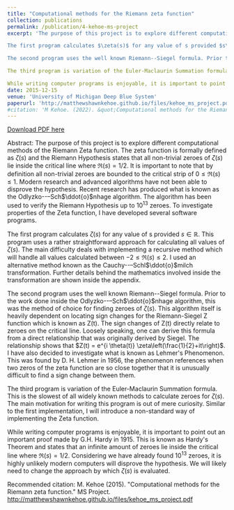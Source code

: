 ```yaml
---
title: "Computational methods for the Riemann zeta function"
collection: publications
permalink: /publication/4-kehoe-ms-project
excerpt: 'The purpose of this project is to explore different computational methods of the Riemann Zeta function. The zeta function is formally defined as $\zeta(s)$ and the Riemann Hypothesis states that all non-trivial zeroes of $\zeta(s)$ lie inside the critical line where $\Re(s) = 1/2$. It is important to note that by definition all non-trivial zeroes are bounded to the critical strip of ${0}\leq{\Re}(s)\leq{1}$. Modern research and advanced algorithms have not been able to disprove the hypothesis. Recent research has produced what is known as the Odlyzko--–Sch$\ddot{o}$nhage algorithm. The algorithm has been used to verify the Riemann Hypothesis up to $10^{13}$ zeroes. To investigate properties of the Zeta function, I have developed several software programs.

The first program calculates $\zeta(s)$ for any value of s provided $s\in\mathbb{R}$. This program uses a rather straightforward approach for calculating all values of $\zeta(s)$. The main difficulty deals with implementing a recursive method which will handle all values calculated between ${-2}\leq{\Re}(s)\leq{2}$. I used an alternative method known as the Cauchy--–Schl$\ddot{o}$milch transformation. Further details behind the mathematics involved inside the transformation are shown inside the appendix.

The second program uses the well known Riemann--Siegel formula. Prior to the work done inside the Odlyzko--–Sch$\ddot{o}$nhage algorithm, this was the method of choice for finding zeroes of $\zeta(s)$. This algorithm itself is heavily dependent on locating sign changes for the Riemann-Siegel Z function which is known as Z(t). The sign changes of Z(t) directly relate to zeroes on the critical line. Loosely speaking, one can derive this formula from a direct relationship that was originally derived by Siegel. The relationship shows that $Z(t) = e^{i \theta(t)} \zeta\left(\frac{1}{2}+it\right)$. I have also decided to investigate what is known as Lehmer's Phenomenon. This was found by D. H. Lehmer in 1956, the phenomenon references when two zeros of the zeta function are so close together that it is unusually difficult to find a sign change between them.

The third program is variation of the Euler-Maclaurin Summation formula. This is the slowest of all widely known methods to calculate zeroes for $\zeta(s)$. The main motivation for writing this program is out of mere curiosity. Similar to the first implementation, I will introduce a non-standard way of implementing the Zeta function.

While writing computer programs is enjoyable, it is important to point out an important proof made by G.H. Hardy in 1915. This is known as Hardy's Theorem and states that an infinite amount of zeroes lie inside the critical line where $\Re(s) = 1/2$. Considering we have already found $10^{13}$ zeroes, it is highly unlikely modern computers will disprove the hypothesis. We will likely need to change the approach by which $\zeta(s)$ is evaluated.'
date: 2015-12-15
venue: 'University of Michigan Deep Blue System'
paperurl: 'http://matthewshawnkehoe.github.io/files/kehoe_ms_project.pdf'
#citation: 'M Kehoe. (2022). &quot;Computational methods for the Riemann zeta function.&quot; <i>MS Project</i>.'
---
```


[Download PDF here](http://matthewshawnkehoe.github.io/files/kehoe_ms_project.pdf)

Abstract: The purpose of this project is to explore different computational methods of the Riemann Zeta function. The zeta function is formally defined as $\zeta(s)$ and the Riemann Hypothesis states that all non-trivial zeroes of $\zeta(s)$ lie inside the critical line where $\Re(s) = 1/2$. It is important to note that by definition all non-trivial zeroes are bounded to the critical strip of ${0}\leq{\Re}(s)\leq{1}$. Modern research and advanced algorithms have not been able to disprove the hypothesis. Recent research has produced what is known as the Odlyzko--–Sch$\ddot{o}$nhage algorithm. The algorithm has been used to verify the Riemann Hypothesis up to $10^{13}$ zeroes. To investigate properties of the Zeta function, I have developed several software programs.

The first program calculates $\zeta(s)$ for any value of s provided $s\in\mathbb{R}$. This program uses a rather straightforward approach for calculating all values of $\zeta(s)$. The main difficulty deals with implementing a recursive method which will handle all values calculated between ${-2}\leq{\Re}(s)\leq{2}$. I used an alternative method known as the Cauchy--–Schl$\ddot{o}$milch transformation. Further details behind the mathematics involved inside the transformation are shown inside the appendix.

The second program uses the well known Riemann--Siegel formula. Prior to the work done inside the Odlyzko--–Sch$\ddot{o}$nhage algorithm, this was the method of choice for finding zeroes of $\zeta(s)$. This algorithm itself is heavily dependent on locating sign changes for the Riemann-Siegel Z function which is known as Z(t). The sign changes of Z(t) directly relate to zeroes on the critical line. Loosely speaking, one can derive this formula from a direct relationship that was originally derived by Siegel. The relationship shows that $Z(t) = e^{i \theta(t)} \zeta\left(\frac{1}{2}+it\right)$. I have also decided to investigate what is known as Lehmer's Phenomenon. This was found by D. H. Lehmer in 1956, the phenomenon references when two zeros of the zeta function are so close together that it is unusually difficult to find a sign change between them.

The third program is variation of the Euler-Maclaurin Summation formula. This is the slowest of all widely known methods to calculate zeroes for $\zeta(s)$. The main motivation for writing this program is out of mere curiosity. Similar to the first implementation, I will introduce a non-standard way of implementing the Zeta function.

While writing computer programs is enjoyable, it is important to point out an important proof made by G.H. Hardy in 1915. This is known as Hardy's Theorem and states that an infinite amount of zeroes lie inside the critical line where $\Re(s) = 1/2$. Considering we have already found $10^{13}$ zeroes, it is highly unlikely modern computers will disprove the hypothesis. We will likely need to change the approach by which $\zeta(s)$ is evaluated.

Recommended citation: M. Kehoe (2015). "Computational methods for the Riemann zeta function." MS Project. http://matthewshawnkehoe.github.io/files/kehoe_ms_project.pdf

